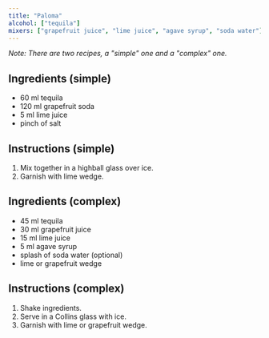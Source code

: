 ```yaml
---
title: "Paloma"
alcohol: ["tequila"]
mixers: ["grapefruit juice", "lime juice", "agave syrup", "soda water"]
---
```


*Note: There are two recipes, a "simple" one and a "complex" one.*

## Ingredients (simple)

- 60 ml tequila
- 120 ml grapefruit soda
- 5 ml lime juice
- pinch of salt

## Instructions (simple)

1. Mix together in a highball glass over ice.
2. Garnish with lime wedge.

## Ingredients (complex)

- 45 ml tequila
- 30 ml grapefruit juice
- 15 ml lime juice
- 5 ml agave syrup
- splash of soda water (optional)
- lime or grapefruit wedge

## Instructions (complex)

1. Shake ingredients.
2. Serve in a Collins glass with ice.
3. Garnish with lime or grapefruit wedge.
